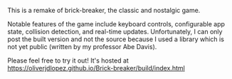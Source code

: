 This is a remake of brick-breaker, the classic and nostalgic game.

Notable features of the game include keyboard controls, configurable app state, collision detection, and real-time updates. Unfortunately, I can only post the built version and not the source because I used a library which is not yet public (written by my professor Abe Davis).

Please feel free to try it out! It's hosted at https://oliverjdlopez.github.io/Brick-breaker/build/index.html

